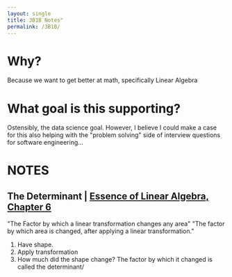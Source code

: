 ```yaml
---
layout: single
title: 3B1B Notes"
permalink: /3B1B/
---
```


# Why?

Because we want to get better at math, specifically Linear Algebra

# What goal is this supporting?

Ostensibly, the data science goal.
However, I believe I could make a case for this also helping with the "problem solving" side of interview questions for software engineering...

# NOTES

## The Determinant | [Essence of Linear Algebra, Chapter 6](https://www.youtube.com/watch?v=Ip3X9LOh2dk&list=PLZHQObOWTQDPD3MizzM2xVFitgF8hE_ab&index=6&t=25s)

"The Factor by which a linear transformation changes any area"
"The factor by which area is changed, after applying a linear transformation."

1. Have shape.
2. Apply transformation
3. How much did the shape change? The factor by which it changed is called the determinant/
